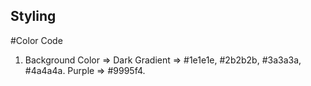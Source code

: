 ## Styling

#Color Code

1. Background Color => Dark Gradient => #1e1e1e, #2b2b2b, #3a3a3a, #4a4a4a. Purple => #9995f4.
